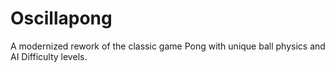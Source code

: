 # Oscillapong
A modernized rework of the classic game Pong with unique ball physics and AI Difficulty levels.
